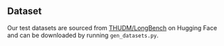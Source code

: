 ## Dataset

Our test datasets are sourced from [THUDM/LongBench](https://huggingface.co/datasets/THUDM/LongBench) on Hugging Face and can be downloaded by running `gen_datasets.py`.
